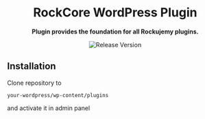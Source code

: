 <h1 align="center">RockCore WordPress Plugin</h1>

<p align="center">
    <strong>Plugin provides the foundation for all Rockujemy plugins.</strong>
</p>

<p align="center">
    <img src="https://img.shields.io/badge/release-v1.0.0-blue" alt="Release Version">   
</p>

## Installation

Clone repository to

```
your-wordpress/wp-content/plugins
```

and activate it in admin panel
